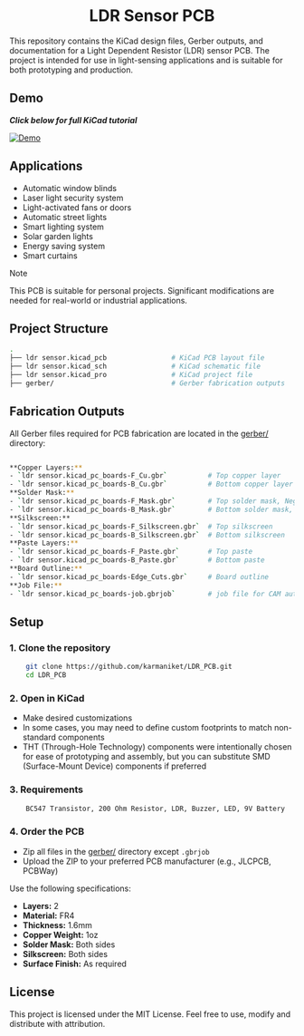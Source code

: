 <h1 align="center">LDR Sensor PCB</h1>

This repository contains the KiCad design files, Gerber outputs, and documentation for a Light Dependent Resistor (LDR) sensor PCB. The project is intended for use in light-sensing applications and is suitable for both prototyping and production.

## Demo

***Click below for full KiCad tutorial***

[![Demo](https://img.youtube.com/vi/dt0KDcHqgbA/maxresdefault.jpg)](https://youtu.be/dt0KDcHqgbA)

## Applications

- Automatic window blinds
- Laser light security system
- Light-activated fans or doors
- Automatic street lights
- Smart lighting system
- Solar garden lights
- Energy saving system
- Smart curtains

> [!NOTE]  
> This PCB is suitable for personal projects. Significant modifications are needed for real-world or industrial applications.

## Project Structure

```bash
. 
├── ldr sensor.kicad_pcb                # KiCad PCB layout file
├── ldr sensor.kicad_sch                # KiCad schematic file
├── ldr sensor.kicad_pro                # KiCad project file
├── gerber/                             # Gerber fabrication outputs
```

## Fabrication Outputs

All Gerber files required for PCB fabrication are located in the [gerber/](gerber/) directory:

```bash

**Copper Layers:**
- `ldr sensor.kicad_pc_boards-F_Cu.gbr`          # Top copper layer
- `ldr sensor.kicad_pc_boards-B_Cu.gbr`          # Bottom copper layer
**Solder Mask:**  
- `ldr sensor.kicad_pc_boards-F_Mask.gbr`        # Top solder mask, Negative polarity
- `ldr sensor.kicad_pc_boards-B_Mask.gbr`        # Bottom solder mask, Negative polarity
**Silkscreen:**  
- `ldr sensor.kicad_pc_boards-F_Silkscreen.gbr`  # Top silkscreen
- `ldr sensor.kicad_pc_boards-B_Silkscreen.gbr`  # Bottom silkscreen
**Paste Layers:**  
- `ldr sensor.kicad_pc_boards-F_Paste.gbr`       # Top paste
- `ldr sensor.kicad_pc_boards-B_Paste.gbr`       # Bottom paste
**Board Outline:**  
- `ldr sensor.kicad_pc_boards-Edge_Cuts.gbr`     # Board outline
**Job File:**  
- `ldr sensor.kicad_pc_boards-job.gbrjob`        # job file for CAM automation
```

## Setup

### 1. Clone the repository

```bash
    git clone https://github.com/karmaniket/LDR_PCB.git
    cd LDR_PCB
```

### 2. Open in KiCad

- Make desired customizations
- In some cases, you may need to define custom footprints to match non-standard components
- THT (Through-Hole Technology) components were intentionally chosen for ease of prototyping and assembly, but you can substitute SMD (Surface-Mount Device) components if preferred

### 3. Requirements

```bash
    BC547 Transistor, 200 Ohm Resistor, LDR, Buzzer, LED, 9V Battery
```

### 4. Order the PCB

- Zip all files in the [gerber/](gerber/) directory except `.gbrjob`
- Upload the ZIP to your preferred PCB manufacturer (e.g., JLCPCB, PCBWay)

Use the following specifications:

- **Layers:** 2
- **Material:** FR4
- **Thickness:** 1.6mm
- **Copper Weight:** 1oz
- **Solder Mask:** Both sides
- **Silkscreen:** Both sides
- **Surface Finish:** As required

## License

This project is licensed under the MIT License. Feel free to use, modify and distribute with attribution.
